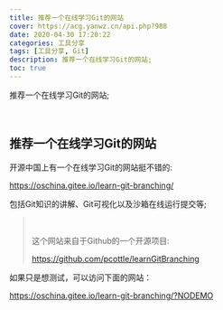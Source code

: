 ```yaml
---
title: 推荐一个在线学习Git的网站
cover: https://acg.yanwz.cn/api.php?988
date: 2020-04-30 17:20:22
categories: 工具分享
tags: [工具分享, Git]
description: 推荐一个在线学习Git的网站;
toc: true
---
```


推荐一个在线学习Git的网站;

<br/>

<!--more-->

## 推荐一个在线学习Git的网站

开源中国上有一个在线学习Git的网站挺不错的:

https://oschina.gitee.io/learn-git-branching/

包括Git知识的讲解、Git可视化以及沙箱在线运行提交等;

><br/>
>
>这个网站来自于Github的一个开源项目:
>
>https://github.com/pcottle/learnGitBranching

如果只是想测试，可以访问下面的网站：

https://oschina.gitee.io/learn-git-branching/?NODEMO

<br/>